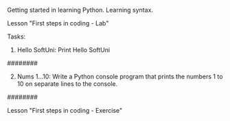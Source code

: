 Getting started in learning Python. Learning syntax.

Lesson "First steps in coding - Lab"


Tasks:

01. Hello SoftUni:
    Print Hello SoftUni

########

02. Nums 1...10:
    Write a Python console program that prints the numbers 1 to 10 on separate lines to the console.

########

Lesson "First steps in coding - Exercise"
